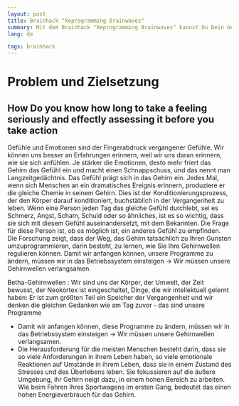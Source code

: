 ```yaml
---
layout: post
title: Brainhack "Reprogramming Brainwaves"
summary: Mit dem Brainhack "Reprogramming Brainwaves" kannst Du Dein Gehirn wuasi umprogrammieren.. .
lang: de

tags: brainhack
---
```


# Problem und Zielsetzung

## How Do you know how long to take a feeling seriously and effectly assessing it before you take action
Gefühle und Emotionen sind der Fingerabdruck vergangener Gefühle.
Wir können uns besser an Erfahrungen erinnern, weil wir uns daran erinnern, wie sie sich anfühlen.
Je stärker die Emotionen, desto mehr friert das Gehirn das Gefühl ein und macht einen Schnappschuss, und das nennt man Langzeitgedächtnis. 
Das Gefühl prägt sich in das Gehirn ein. 
Jedes Mal, wenn sich Menschen an ein dramatisches Ereignis erinnern, produziere er die gleiche Chemie in seinem Gehirn.
Dies ist der Konditionierungsprozess, der den Körper darauf konditioniert, buchstäblich in der Vergangenheit zu leben.
Wenn eine Person jeden Tag das gleiche Gefühl durchlebt, sei es Schmerz, Angst, Scham, Schuld oder so ähnliches, ist es so wichtig, dass sie sich mit diesem Gefühl auseinandersetzt, mit dem Bekannten.
Die Frage für diese Person ist, ob es möglich ist, ein anderes Gefühl zu empfinden.
Die Forschung zeigt, dass der Weg, das Gehirn tatsächlich zu Ihren Gunsten umzuprogrammieren, darin besteht, zu lernen, wie Sie Ihre Gehirnwellen regulieren können.
Damit wir anfangen können, unsere Programme zu ändern, müssen wir in das Betriebssystem einsteigen -> Wir müssen unsere Gehirnwellen verlangsamen.

Betha-Gehirnwellen : Wir sind uns der Körper, der Umwelt, der Zeit bewusst, der Neokortex ist eingeschaltet, Dinge, die wir intellektuell gelernt haben: Er ist zum größten Teil ein Speicher der Vergangenheit und wir denken die gleichen Gedanken wie am Tag zuvor - das sind unsere Programme
- Damit wir anfangen können, diese Programme zu ändern, müssen wir in das Betriebssystem einsteigen -> Wir müssen unsere Gehirnwellen verlangsamen.
- Die Herausforderung für die meisten Menschen besteht darin, dass sie so viele Anforderungen in ihrem Leben haben, 
so viele emotionale Reaktionen auf Umstände in ihrem Leben, dass sie in einem Zustand des Stresses und des Überlebens leben.
Sie fokussieren auf die äußere Umgebung, ihr Gehirn neigt dazu, in einem hohen Bereich zu arbeiten. 
Wie beim Fahren Ihres Sportwagens im ersten Gang, bedeutet das einen hohen Energieverbrauch für das Gehirn.

